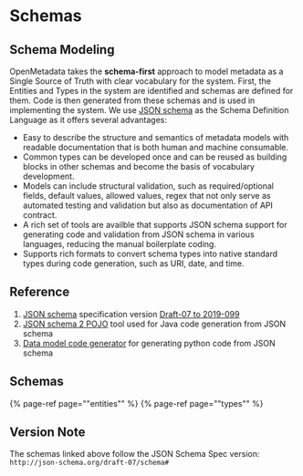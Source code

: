 # Schemas

## Schema Modeling

OpenMetadata takes the **schema-first** approach to model metadata as a Single Source of Truth with clear vocabulary for the system. First, the Entities and Types in the system are identified and schemas are defined for them. Code is then generated from these schemas and is used in implementing the system. We use [JSON schema](https://json-schema.org/) as the Schema Definition Language as it offers several advantages:

* Easy to describe the structure and semantics of metadata models with readable documentation that is both human and machine consumable.
* Common types can be developed once and can be reused as building blocks in other schemas and become the basis of vocabulary development.
* Models can include structural validation, such as required/optional fields, default values, allowed values, regex that not only serve as automated testing and validation but also as documentation of API contract.
* A rich set of tools are availble that supports JSON schema support for generating code and validation from JSON schema in various languages, reducing the manual boilerplate coding.
* Supports rich formats to convert schema types into native standard types during code generation, such as URI, date, and time.

## Reference

1. [JSON schema](https://json-schema.org/) specification version [Draft-07 to 2019-099](https://json-schema.org/draft/2019-09/release-notes.html)
2. [JSON schema 2 POJO](https://www.jsonschema2pojo.org/) tool used for Java code generation from JSON schema
3. [Data model code generator](https://github.com/koxudaxi/datamodel-code-generator) for generating python code from JSON schema

## Schemas
{% page-ref page="\"entities\"" %}
{% page-ref page="\"types\"" %}

## Version Note

The schemas linked above follow the JSON Schema Spec version: `http://json-schema.org/draft-07/schema#`